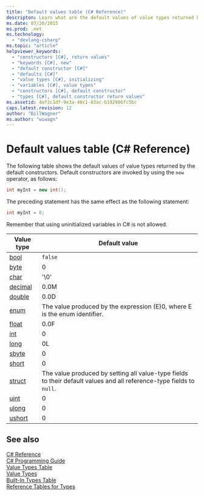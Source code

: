 ```yaml
---
title: "Default values table (C# Reference)"
descripton: Learn what are the default values of value types returned by the default constructors.
ms.date: 07/20/2015
ms.prod: .net
ms.technology: 
  - "devlang-csharp"
ms.topic: "article"
helpviewer_keywords: 
  - "constructors [C#], return values"
  - "keywords [C#], new"
  - "default constructor [C#]"
  - "defaults [C#]"
  - "value types [C#], initializing"
  - "variables [C#], value types"
  - "constructors [C#], default constructor"
  - "types [C#], default constructor return values"
ms.assetid: 4af2c1df-9e3a-48c1-83ac-b192986fc5bc
caps.latest.revision: 12
author: "BillWagner"
ms.author: "wiwagn"
---
```

# Default values table (C# Reference)
The following table shows the default values of value types returned by the default constructors. Default constructors are invoked by using the `new` operator, as follows:

```csharp
int myInt = new int();
```

The preceding statement has the same effect as the following statement:

```csharp
int myInt = 0;
```

Remember that using uninitialized variables in C# is not allowed.

|Value type|Default value|
|----------------|-------------------|
|[bool](../../../csharp/language-reference/keywords/bool.md)|`false`|
|[byte](../../../csharp/language-reference/keywords/byte.md)|0|
|[char](../../../csharp/language-reference/keywords/char.md)|'\0'|
|[decimal](../../../csharp/language-reference/keywords/decimal.md)|0.0M|
|[double](../../../csharp/language-reference/keywords/double.md)|0.0D|
|[enum](../../../csharp/language-reference/keywords/enum.md)|The value produced by the expression (E)0, where E is the enum identifier.|
|[float](../../../csharp/language-reference/keywords/float.md)|0.0F|
|[int](../../../csharp/language-reference/keywords/int.md)|0|
|[long](../../../csharp/language-reference/keywords/long.md)|0L|
|[sbyte](../../../csharp/language-reference/keywords/sbyte.md)|0|
|[short](../../../csharp/language-reference/keywords/short.md)|0|
|[struct](../../../csharp/language-reference/keywords/struct.md)|The value produced by setting all value-type fields to their default values and all reference-type fields to `null`.|
|[uint](../../../csharp/language-reference/keywords/uint.md)|0|
|[ulong](../../../csharp/language-reference/keywords/ulong.md)|0|
|[ushort](../../../csharp/language-reference/keywords/ushort.md)|0|

## See also
 [C# Reference](../../../csharp/language-reference/index.md)   
 [C# Programming Guide](../../../csharp/programming-guide/index.md)   
 [Value Types Table](../../../csharp/language-reference/keywords/value-types-table.md)   
 [Value Types](../../../csharp/language-reference/keywords/value-types.md)   
 [Built-In Types Table](../../../csharp/language-reference/keywords/built-in-types-table.md)   
 [Reference Tables for Types](../../../csharp/language-reference/keywords/reference-tables-for-types.md)
